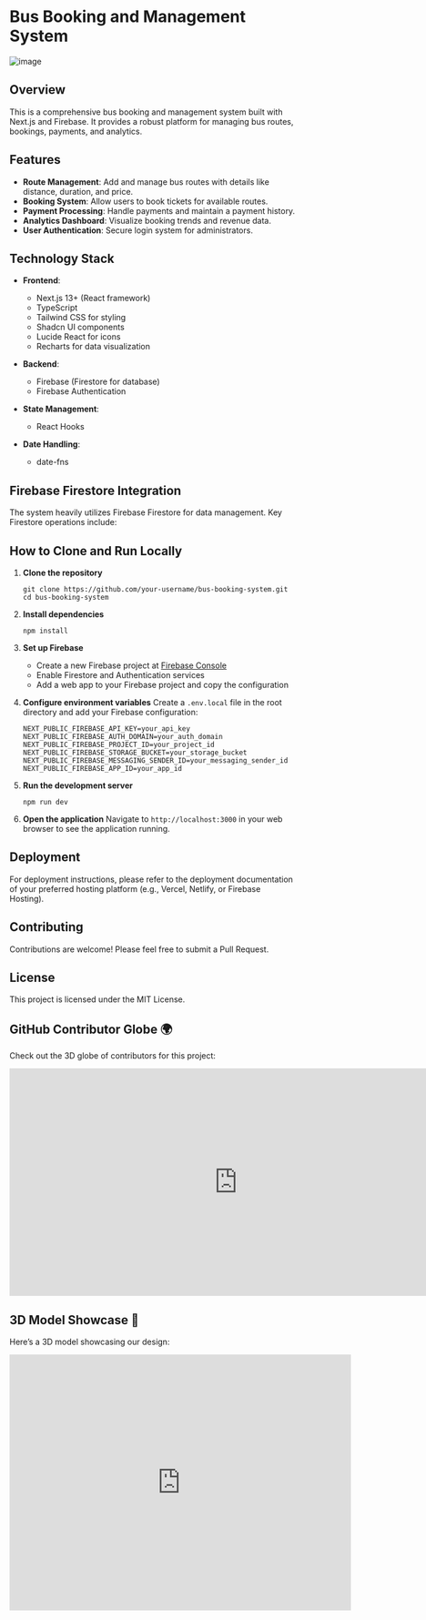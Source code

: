 # Bus Booking and Management System
![image](https://github.com/user-attachments/assets/90a77dee-ff8b-4b9c-a706-2285b4514373)

## Overview

This is a comprehensive bus booking and management system built with Next.js and Firebase. It provides a robust platform for managing bus routes, bookings, payments, and analytics.

## Features

- **Route Management**: Add and manage bus routes with details like distance, duration, and price.
- **Booking System**: Allow users to book tickets for available routes.
- **Payment Processing**: Handle payments and maintain a payment history.
- **Analytics Dashboard**: Visualize booking trends and revenue data.
- **User Authentication**: Secure login system for administrators.

## Technology Stack

- **Frontend**: 
  - Next.js 13+ (React framework)
  - TypeScript
  - Tailwind CSS for styling
  - Shadcn UI components
  - Lucide React for icons
  - Recharts for data visualization

- **Backend**:
  - Firebase (Firestore for database)
  - Firebase Authentication

- **State Management**:
  - React Hooks

- **Date Handling**:
  - date-fns

## Firebase Firestore Integration

The system heavily utilizes Firebase Firestore for data management. Key Firestore operations include:

## How to Clone and Run Locally

1. **Clone the repository**
   ```
   git clone https://github.com/your-username/bus-booking-system.git
   cd bus-booking-system
   ```

2. **Install dependencies**
   ```
   npm install
   ```

3. **Set up Firebase**
   - Create a new Firebase project at [Firebase Console](https://console.firebase.google.com/)
   - Enable Firestore and Authentication services
   - Add a web app to your Firebase project and copy the configuration

4. **Configure environment variables**
   Create a `.env.local` file in the root directory and add your Firebase configuration:
   ```
   NEXT_PUBLIC_FIREBASE_API_KEY=your_api_key
   NEXT_PUBLIC_FIREBASE_AUTH_DOMAIN=your_auth_domain
   NEXT_PUBLIC_FIREBASE_PROJECT_ID=your_project_id
   NEXT_PUBLIC_FIREBASE_STORAGE_BUCKET=your_storage_bucket
   NEXT_PUBLIC_FIREBASE_MESSAGING_SENDER_ID=your_messaging_sender_id
   NEXT_PUBLIC_FIREBASE_APP_ID=your_app_id
   ```

5. **Run the development server**
   ```
   npm run dev
   ```

6. **Open the application**
   Navigate to `http://localhost:3000` in your web browser to see the application running.

## Deployment

For deployment instructions, please refer to the deployment documentation of your preferred hosting platform (e.g., Vercel, Netlify, or Firebase Hosting).

## Contributing

Contributions are welcome! Please feel free to submit a Pull Request.

## License

This project is licensed under the MIT License.

## GitHub Contributor Globe 🌍

Check out the 3D globe of contributors for this project:

<iframe width="800" height="400" src="https://your-custom-globe-url.com" frameborder="0"></iframe>

## 3D Model Showcase 🎨

Here’s a 3D model showcasing our design:

<iframe width="600" height="450" src="https://sketchfab.com/models/your-model-id/embed" frameborder="0" allow="autoplay; fullscreen; vr"></iframe>


